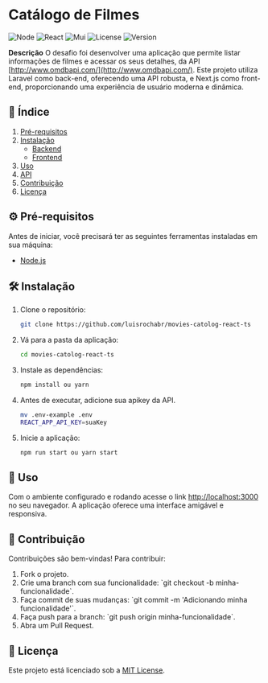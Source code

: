 # **Catálogo de Filmes**

![Node](https://img.shields.io/badge/Node-20.10-green?style=flat-square&logo=Node.js) ![React](https://img.shields.io/badge/React-18.0-06B6D4?style=flat-square&logo=React) ![Mui](https://img.shields.io/badge/MUI_CSS-6.1.5-blue?style=flat-square&logo=mui) ![License](https://img.shields.io/badge/license-MIT-green?style=flat-square) ![Version](https://img.shields.io/badge/version-1.0.0-black?style=flat-square)

**Descrição**
O desafio foi desenvolver uma aplicação que permite listar informações de filmes e acessar os seus detalhes, da API [http://www.omdbapi.com/](http://www.omdbapi.com/). Este projeto utiliza Laravel como back-end, oferecendo uma API robusta, e Next.js como front-end, proporcionando uma experiência de usuário moderna e dinâmica.

## 📑 **Índice**

1. [Pré-requisitos](#pré-requisitos)
2. [Instalação](#instalação)
   - [Backend](#instalação-backend)
   - [Frontend](#instalação-frontend)
3. [Uso](#uso)
4. [API](#api)
5. [Contribuição](#contribuição)
6. [Licença](#licença)

## ⚙️ **Pré-requisitos**

Antes de iniciar, você precisará ter as seguintes ferramentas instaladas em sua máquina:

- [Node.js](https://nodejs.org/en/)

## 🛠 **Instalação**

1. Clone o repositório:

   ```bash
   git clone https://github.com/luisrochabr/movies-catolog-react-ts

   ```

2. Vá para a pasta da aplicação:
   ```bash
   cd movies-catolog-react-ts
   ```
3. Instale as dependências:
   ```bash
   npm install ou yarn
   ```
4. Antes de executar, adicione sua apikey da API.
   ```bash
   mv .env-example .env
   REACT_APP_API_KEY=suaKey
   ```
5. Inicie a aplicação:
   ```bash
   npm run start ou yarn start
   ```

## 🚀 **Uso**

Com o ambiente configurado e rodando acesse o link [http://localhost:3000](http://localhost:3000) no seu navegador. A aplicação oferece uma interface amigável e responsiva.

## 🤝 **Contribuição**

Contribuições são bem-vindas! Para contribuir:

1. Fork o projeto.
2. Crie uma branch com sua funcionalidade: \`git checkout -b minha-funcionalidade\`.
3. Faça commit de suas mudanças: \`git commit -m 'Adicionando minha funcionalidade'\`.
4. Faça push para a branch: \`git push origin minha-funcionalidade\`.
5. Abra um Pull Request.

## 📄 **Licença**

Este projeto está licenciado sob a [MIT License](LICENSE).
